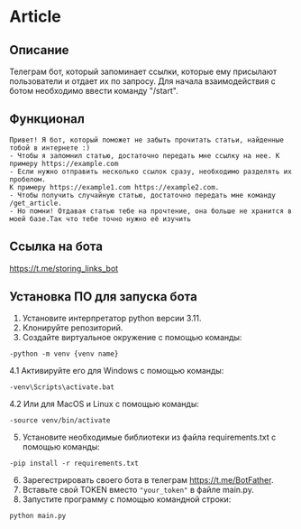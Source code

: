 # Article

## Описание
Телеграм бот, который запоминает ссылки, которые ему присылают пользователи и отдает их по запросу. 
Для начала взаимодействия с ботом необходимо ввести команду "/start".
## Функционал
```
Привет! Я бот, который поможет не забыть прочитать статьи, найденные тобой в интернете :)
- Чтобы я запомнил статью, достаточно передать мне ссылку на нее. К примеру https://example.com
- Если нужно отправить несколько ссылок сразу, необходимо разделять их пробелом.
К примеру https://example1.com https://example2.com.
- Чтобы получить случайную статью, достаточно передать мне команду /get_article.
- Но помни! Отдавая статью тебе на прочтение, она больше не хранится в моей базе.Так что тебе точно нужно её изучить
```
## Ссылка на бота 
https://t.me/storing_links_bot
## Установка ПО для запуска бота
1. Установите интерпретатор python версии 3.11.
2. Клонируйте репозиторий.
3. Создайте виртуальное окружение c помощью команды:
```
-python -m venv {venv name}
```
4.1 Активируйте его для Windows с помощью команды:
```
-venv\Scripts\activate.bat
```
4.2 Или для MacOS и Linux с помощью команды:
```
-source venv/bin/activate
```
5. Установите необходимые библиотеки из файла requirements.txt с помощью команды:
```
-pip install -r requirements.txt
```
6. Зарегестрировать своего бота в телеграм https://t.me/BotFather.
7. Вставьте свой TOKEN вместо `"your_token"` в файле main.py.
8. Запустите программу с помощью командной строки:
```
python main.py 
```
